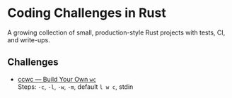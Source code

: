 # Coding Challenges in Rust

A growing collection of small, production-style Rust projects with tests, CI, and write-ups.

## Challenges
- [ccwc — Build Your Own `wc`](./ccwc)  
  Steps: `-c`, `-l`, `-w`, `-m`, default `l w c`, stdin

